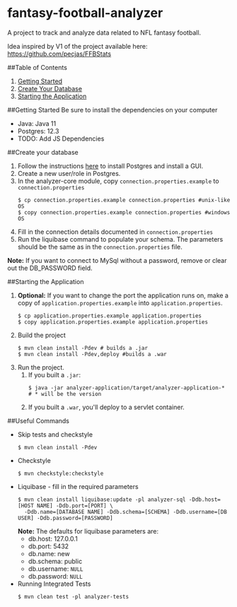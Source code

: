 # fantasy-football-analyzer
A project to track and analyze data related to NFL fantasy football.

Idea inspired by V1 of the project available here: https://github.com/pecjas/FFBStats

##Table of Contents
1. [Getting Started](#getting-started)
2. [Create Your Database](#create-your-database)
3. [Starting the Application](#starting-the-application)

##Getting Started
Be sure to install the dependencies on your computer
* Java: Java 11
* Postgres: 12.3
* TODO: Add JS Dependencies

##Create your database
1. Follow the instructions [here](#https://www.postgresqltutorial.com/) to install Postgres and install a GUI.
2. Create a new user/role in Postgres.
3. In the analyzer-core module, copy `connection.properties.example` to `connection.properties`
   ```
   $ cp connection.properties.example connection.properties #unix-like OS
   $ copy connection.properties.example connection.properties #windows OS
   ```
4. Fill in the connection details documented in `connection.properties`
5. Run the liquibase command to populate your schema. The parameters should be the same as in 
   the `connection.properties` file.
   
**Note:** If you want to connect to MySql without a password, remove or clear out the DB_PASSWORD field.

##Starting the Application
1. **Optional:** If you want to change the port the application runs on, make a copy of `application.properties.example`
   into `application.properties`.
   ```
   $ cp application.properties.example application.properties
   $ copy application.properties.example application.properties
   ```
2. Build the project
   ```
   $ mvn clean install -Pdev # builds a .jar
   $ mvn clean install -Pdev,deploy #builds a .war
   ```
3. Run the project.
    1. If you built a `.jar`:
       ```
       $ java -jar analyzer-application/target/analyzer-application-* # * will be the version
       ```
    2. If you built a `.war`, you'll deploy to a servlet container.

##Useful Commands 
* Skip tests and checkstyle
    ```
    $ mvn clean install -Pdev
    ```
* Checkstyle
    ```
    $ mvn checkstyle:checkstyle
    ```
* Liquibase - fill in the required parameters
    ```
    $ mvn clean install liquibase:update -pl analyzer-sql -Ddb.host=[HOST NAME] -Ddb.port=[PORT] \
      -Ddb.name=[DATABASE NAME] -Ddb.schema=[SCHEMA] -Ddb.username=[DB USER] -Ddb.password=[PASSWORD]
    ```
    **Note:** The defaults for liquibase parameters are:
    * db.host: 127.0.0.1
    * db.port: 5432
    * db.name: new
    * db.schema: public
    * db.username: `NULL`
    * db.password: `NULL`
* Running Integrated Tests
    ```
    $ mvn clean test -pl analyzer-tests
    ```

